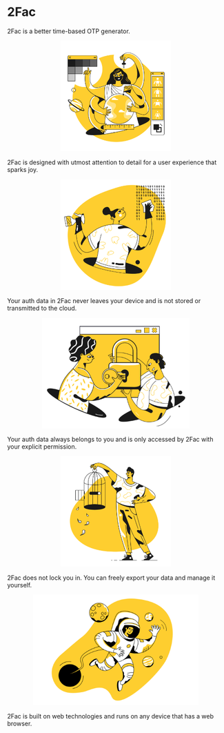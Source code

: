 # 2Fac

2Fac is a better time-based OTP generator.

<p align="center">
  <img height="256px" src="src/assets/illustrations/uiux.png">
</p>

2Fac is designed with utmost attention to detail for a user experience that sparks joy.

<p align="center">
  <img height="256px" src="src/assets/illustrations/local.png">
</p>

Your auth data in 2Fac never leaves your device and is not stored or transmitted to the cloud.

<p align="center">
  <img height="256px" src="src/assets/illustrations/ownership.png">
</p>

Your auth data always belongs to you and is only accessed by 2Fac with your explicit permission.

<p align="center">
  <img height="256px" src="src/assets/illustrations/free.png">
</p>

2Fac does not lock you in. You can freely export your data and manage it yourself.

<p align="center">
  <img height="256px" src="src/assets/illustrations/access.png">
</p>

2Fac is built on web technologies and runs on any device that has a web browser.
